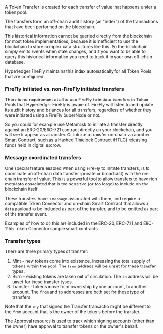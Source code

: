 A Token Transfer is created for each transfer of value that happens under a token pool.

The transfers form an off-chain audit history (an "index") of the transactions that
have been performed on the blockchain.

This historical information cannot be queried directly from the blockchain for most token
implementations, because it is inefficient to use the blockchain to store complex
data structures like this. So the blockchain simply emits events when state changes,
and if you want to be able to query this historical information you need to track
it in your own off-chain database.

Hyperledger FireFly maintains this index automatically for all Token Pools that are configured.

### FireFly initiated vs. non-FireFly initiated transfers

There is no requirement at all to use FireFly to initiate transfers in Token Pools that
Hyperledger FireFly is aware of. FireFly will listen to and update its audit history
and balances for all transfers, regardless of whether they were initiated using a FireFly
SuperNode or not.

So you could for example use Metamask to initiate a transfer directly against an ERC-20/ERC-721
contract directly on your blockchain, and you will see it appear as a transfer. Or initiate
a transfer on-chain via another Smart Contract, such as a Hashed Timelock Contract (HTLC) releasing
funds held in digital escrow.

### Message coordinated transfers

One special feature enabled when using FireFly to initiate transfers, is to coordinate an off-chain
data transfer (private or broadcast) with the on-chain transfer of value.  This is a powerful
tool to allow transfers to have rich metadata associated that is too sensitive (or too large)
to include on the blockchain itself.

These transfers have a `message` associated with them, and require a compatible Token Connector and
on-chain Smart Contract that allows a `data` payload to be included as part of the transfer, and to
be emitted as part of the transfer event.

Examples of how to do this are included in the ERC-20, ERC-721 and ERC-1155 Token Connector sample
smart contracts.

### Transfer types

There are three primary types of transfer:

1. Mint - new tokens come into existence, increasing the total supply of tokens
   within the pool. The `from` address will be unset for these transfer types.
2. Burn - existing tokens are taken out of circulation. The `to` address will be
   unset for these transfer types.
3. Transfer - tokens move from ownership by one account, to another account.
   The `from` and `to` addresses are both set for these type of transfers.

Note that the `key` that signed the Transfer transactio might be different to the `from`
account that is the owner of the tokens before the transfer.

The Approval resource is used to track which signing accounts (other than the owner)
have approval to transfer tokens on the owner's behalf.



